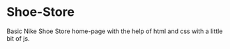 # Shoe-Store

Basic Nike Shoe Store home-page with the help of html and css with a little bit of js.

